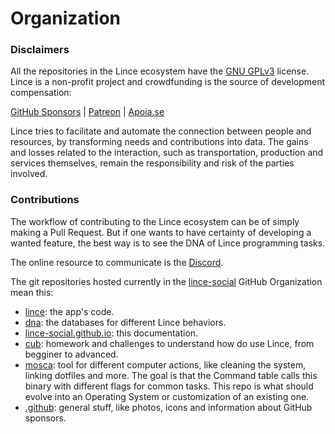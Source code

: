 # Organization

### Disclaimers

All the repositories in the Lince ecosystem have the [GNU GPLv3](https://www.gnu.org/licenses/gpl-3.0.html) license. Lince is a non-profit project and crowdfunding is the source of development compensation:

[GitHub Sponsors](https://github.com/sponsors/lince-social) | [Patreon](https://www.patreon.com/lince_social) | [Apoia.se](https://www.apoia.se/lince)

Lince tries to facilitate and automate the connection between people and resources, by transforming needs and contributions into data. The gains and losses related to the interaction, such as transportation, production and services themselves, remain the responsibility and risk of the parties involved.

### Contributions

The workflow of contributing to the Lince ecosystem can be of simply making a Pull Request. But if one wants to have certainty of developing a wanted feature, the best way is to see the DNA of Lince programming tasks.

The online resource to communicate is the [Discord](https://discord.gg/3Gr9rYWHpu).

The git repositories hosted currently in the [lince-social](https://github.com/lince-social) GitHub Organization mean this:

- [lince](https://github.com/lince-social/lince): the app's code.
- [dna](https://github.com/lince-social/dna): the databases for different Lince behaviors.
- [lince-social.github.io](https://github.com/lince-social/lince-social.github.io): this documentation.
- [cub](https://github.com/lince-social/cub): homework and challenges to understand how do use Lince, from begginer to advanced.
- [mosca](https://github.com/lince-social/mosca): tool for different computer actions, like cleaning the system, linking dotfiles and more. The goal is that the Command table calls this binary with different flags for common tasks. This repo is what should evolve into an Operating System or customization of an existing one.
- [.github](https://github.com/lince-social/.github): general stuff, like photos, icons and information about GitHub sponsors.
